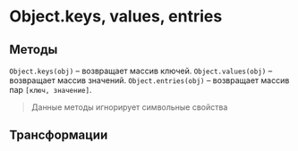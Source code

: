 # Object.keys, values, entries

## Методы

`Object.keys(obj)` – возвращает массив ключей.
`Object.values(obj)` – возвращает массив значений.
`Object.entries(obj)` – возвращает массив пар `[ключ, значение]`.

> Данные методы игнорирует символьные свойства

## Трансформации


